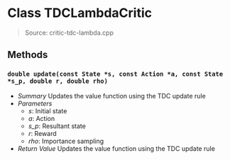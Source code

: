 # Class TDCLambdaCritic
> Source: critic-tdc-lambda.cpp
## Methods
### `double update(const State *s, const Action *a, const State *s_p, double r, double rho)`
* *Summary*
  Updates the value function using the TDC update rule
* *Parameters*
  * _s_: Initial state
  * _a_: Action
  * _s_p_: Resultant state
  * _r_: Reward
  * _rho_: Importance sampling
* *Return Value*
  Updates the value function using the TDC update rule
